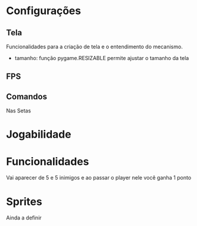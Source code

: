 # Configurações

## Tela 

Funcionalidades para a criação de tela e o entendimento do mecanismo.   

- tamanho:  função pygame.RESIZABLE permite ajustar o tamanho da tela
## FPS
## Comandos 
Nas Setas

# Jogabilidade
# Funcionalidades
Vai aparecer de 5 e 5 inimigos e ao passar o player nele você ganha 1 ponto

# Sprites
Ainda a definir

